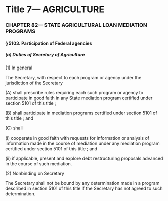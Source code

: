 
# Title 7— AGRICULTURE
### CHAPTER 82— STATE AGRICULTURAL LOAN MEDIATION PROGRAMS
#### § 5103. Participation of Federal agencies
##### (a) Duties of Secretary of Agriculture

(1) In general

The Secretary, with respect to each program or agency under the jurisdiction of the Secretary

(A) shall prescribe rules requiring each such program or agency to participate in good faith in any State mediation program certified under section 5101 of this title ;

(B) shall participate in mediation programs certified under section 5101 of this title ; and

(C) shall

(i) cooperate in good faith with requests for information or analysis of information made in the course of mediation under any mediation program certified under section 5101 of this title ; and

(ii) if applicable, present and explore debt restructuring proposals advanced in the course of such mediation.

(2) Nonbinding on Secretary

The Secretary shall not be bound by any determination made in a program described in section 5101 of this title if the Secretary has not agreed to such determination.
